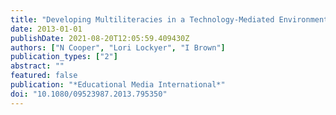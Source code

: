 ```yaml
---
title: "Developing Multiliteracies in a Technology-Mediated Environment"
date: 2013-01-01
publishDate: 2021-08-20T12:05:59.409430Z
authors: ["N Cooper", "Lori Lockyer", "I Brown"]
publication_types: ["2"]
abstract: ""
featured: false
publication: "*Educational Media International*"
doi: "10.1080/09523987.2013.795350"
---
```



